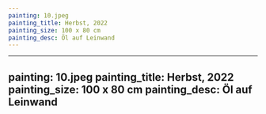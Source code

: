 ```yaml
---
painting: 10.jpeg
painting_title: Herbst, 2022
painting_size: 100 x 80 cm
painting_desc: Öl auf Leinwand
---
```

---
painting: 10.jpeg
painting_title: Herbst, 2022
painting_size: 100 x 80 cm
painting_desc: Öl auf Leinwand
---
